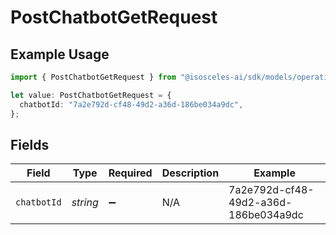 # PostChatbotGetRequest

## Example Usage

```typescript
import { PostChatbotGetRequest } from "@isosceles-ai/sdk/models/operations";

let value: PostChatbotGetRequest = {
  chatbotId: "7a2e792d-cf48-49d2-a36d-186be034a9dc",
};
```

## Fields

| Field                                | Type                                 | Required                             | Description                          | Example                              |
| ------------------------------------ | ------------------------------------ | ------------------------------------ | ------------------------------------ | ------------------------------------ |
| `chatbotId`                          | *string*                             | :heavy_minus_sign:                   | N/A                                  | 7a2e792d-cf48-49d2-a36d-186be034a9dc |
